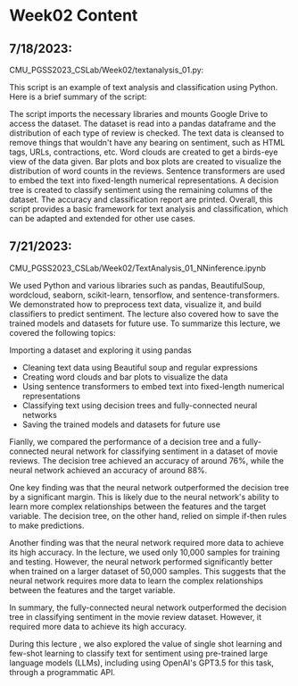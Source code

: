 # Week02 Content 

## 7/18/2023:
CMU_PGSS2023_CSLab/Week02/textanalysis_01.py:

This script is an example of text analysis and classification using Python. Here is a brief summary of the script:

The script imports the necessary libraries and mounts Google Drive to access the dataset.
The dataset is read into a pandas dataframe and the distribution of each type of review is checked.
The text data is cleansed to remove things that wouldn't have any bearing on sentiment, such as HTML tags, URLs, contractions, etc.
Word clouds are created to get a birds-eye view of the data given.
Bar plots and box plots are created to visualize the distribution of word counts in the reviews.
Sentence transformers are used to embed the text into fixed-length numerical representations.
A decision tree is created to classify sentiment using the remaining columns of the dataset.
The accuracy and classification report are printed.
Overall, this script provides a basic framework for text analysis and classification, which can be adapted and extended for other use cases.


## 7/21/2023:
CMU_PGSS2023_CSLab/Week02/TextAnalysis_01_NNinference.ipynb

We used Python and various libraries such as pandas, BeautifulSoup, wordcloud, seaborn, scikit-learn, tensorflow, and sentence-transformers. We demonstrated how to preprocess text data, visualize it, and build classifiers to predict sentiment. The lecture also covered how to save the trained models and datasets for future use. To summarize this lecture, we covered the following topics:

Importing a dataset and exploring it using pandas
- Cleaning text data using Beautiful soup and regular expressions
- Creating word clouds and bar plots to visualize the data
- Using sentence transformers to embed text into fixed-length numerical representations
- Classifying text using decision trees and fully-connected neural networks
- Saving the trained models and datasets for future use

Fianlly, we compared the performance of a decision tree and a fully-connected neural network for classifying sentiment in a dataset of movie reviews. The decision tree achieved an accuracy of around 76%, while the neural network achieved an accuracy of around 88%.

One key finding was that the neural network outperformed the decision tree by a significant margin. This is likely due to the neural network's ability to learn more complex relationships between the features and the target variable. The decision tree, on the other hand, relied on simple if-then rules to make predictions.

Another finding was that the neural network required more data to achieve its high accuracy. In the lecture, we used only 10,000 samples for training and testing. However, the neural network performed significantly better when trained on a larger dataset of 50,000 samples. This suggests that the neural network requires more data to learn the complex relationships between the features and the target variable.

In summary, the fully-connected neural network outperformed the decision tree in classifying sentiment in the movie review dataset. However, it required more data to achieve its high accuracy.

During this lecture , we also explored the value of single shot learning and few-shot learning to classify text for sentiment using pre-trained large language models (LLMs), including using OpenAI's GPT3.5 for this task, through a programmatic API. 
